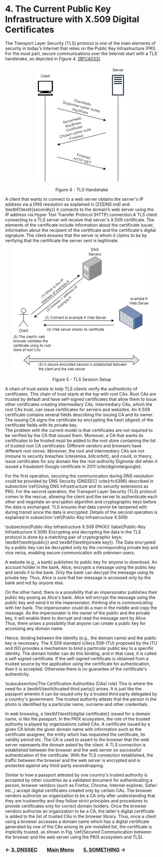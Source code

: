# 4. The Current Public Key Infrastructure with X.509 Digital Certificates
The Transport Layer Security (TLS) protocol is one of the main elements of security in today's Internet that relies on the Public Key Infrastructure (PKI). For the most part, secure communications over the Internet start with a TLS handshake, as depicted in *Figure 4*. [[RFC4033]](https://datatracker.ietf.org/doc/rfc4033/)
<p align="center">
  <img src="/images/tls13-handshake.jpg" />
</p>
<p align = "center">
Figure 4 - TLS Handshake
</p>
A client that wants to connect to a web server obtains the server's IP address via a DNS resolution as explained in [2](DNS.md) and \textbf{\textit{secondly}} it connects to the domain’s web server using the IP address via Hyper Text Transfer Protocol (HTTP) connection.A TLS client connecting to a TLS server will receive that server's X.509 certificate. The elements of the certificate include information about the certificate issuer, information about the recipient of the certificate and the certificate's digital signature. The client ensures that the server is whom it claims to be by verifying that the certificate the server sent is legitimate. 

<!--- ---------------------------------------------------------------------------------------------------------------- -->

<p align="center">
  <img src="/images/tls-session-setup.jpg" />
</p>
<p align = "center">
Figure 5 - TLS Session Setup
</p>
<!--- ---------------------------------------------------------------------------------------------------------------- -->

A chain of trust exists to help TLS clients verify the authenticity of certificates. This chain of trust starts at the top with root CAs. Root CAs are trusted by default and have self-signed certificates that allow them to issue other certificates creating intermediary CAs. Intermediary CAs, which the root CAs trust, can issue certificates for servers and websites. An X.509 certificate contains several fields describing the issuing CA and its owner. The issuing CA signs the certificate by encrypting the hash (digest) of the certificate fields with its private key.  
The problem with the current model is that certificates are not required to be verified by the CA that issued them. Moreover, a CA that wants its certificates to be trusted must be added to the root store containing the list of trusted root CA certificates. Different vendors and browsers have different root stores. Moreover, the root and intermediary CAs are not immune to security breaches \cite{enisa, billcorbitt}, and could, in theory, issue certificates for any domain like the root authority Diginotar did when it issued a fraudulent Google certificate in 2011 \cite{diginotargoogle}. 


 

For the first operation, securing the communication during DNS resolution could be provided by DNS Security (DNSSEC) \cite{rfc4398} described in subsection \ref{Using DNS infrastructure and its security extensions as PKI}. For the second operation, the Transport Layer Security (TLS) protocol comes to the rescue, allowing the client and the server to authenticate each other and negotiate an encryption algorithm and cryptographic keys before the data is exchanged. TLS ensures that data cannot be tampered with during transit since the data is encrypted. Details of the second operation is explained in subsection \ref{Public-Key Infrastructure X.509} 

\subsection{Public-Key Infrastructure X.509 (PKIX)}
\label{Public-Key Infrastructure X.509}
Encrypting and decrypting the data in the TLS protocol is done by a matching pair of cryptographic keys: \textbf{\textit{public}} and \textbf{\textit{private key}}. The Data encrypted by a public key can be decrypted only by the corresponding private key and vice versa, enabling secure communication with unknown users. 

A website (e.g., a bank) publishes its public key for anyone to download. An account holder in the bank, Alice, encrypts a message using the public key and sends it to the bank. Only the bank can decrypt the message using its private key. Thus, Alice is sure that her message is accessed only by the bank and not by anyone else. 

On the other hand, there is a possibility that an impersonator publishes their public key posing as Alice's bank. Alice will encrypt the message using the public key and send it to the impersonator, thinking she is communicating with her bank. The impersonator could do a man in the middle and copy the message. As the impersonator is the owner of the public and the private key, it will enable them to decrypt and read the message sent by Alice. Thus, there arises a possibility that anyone can create a public key for accessing any domain name. 

Hence, binding between the identity (e.g., the domain name) and the public key is necessary. The X.509 standard \cite{x.509-ITU} proposed by the ITU and ISO provides a mechanism to bind a particular public key to a specific identity. The domain holder can do this binding, and in that case, it is called a self-signed certificate. If the self-signed certificate is obtained from a trusted source by the application using the certificate for authentication, then it is accepted. Otherwise there is no guarantee of the certificate's authenticity.

\subsubsection{The Certification Authorities (CAs) role}
This is where the need for a \textbf{\textit{trusted third party}} arises. It is just like the passport wherein it can be issued only by a trusted third party delegated by a country's government. The trusted authority attests that the person in the photo is identified by a particular name, surname and other credentials.

In web browsing, a \textbf{\textit{digital certificate}} issued for a domain name, is like the passport.  In the PKIX ecosystem, the role of the trusted authority is played by organizations called CAs. A certificate issued by a given CA binds the given domain name with information such as the certificate assignee, the entity which has requested the certificate, its validity period etc. The CA is used to assert to the browser that the web server represents the domain asked by the client. A TLS connection is established between the browser and the web server on successful authentication of the certificate. With the TLS connection established, the traffic between the browser and the web server is encrypted and is protected against any third-party eavesdropping.

Similar to how a passport attested by one country's trusted authority is accepted by other countries as a validated document for authenticating a person, browser vendors (such as Firefox, Chrome, Internet explorer, Safari etc.,) accept digital certificates created only by certain CAs. The browser vendors authorize an organization to be a CA only after understanding that they are trustworthy and they follow strict principles and procedures to provide certificates only for correct domain holders. Once the browser vendors authorize an organization to be a CA, the latter's digital certificate is added to the list of trusted CAs in the browser library. Thus, once a client using a browser accesses a domain name which has a digital certificate generated by one of the CAs among its pre-installed list, the certificate is implicitly trusted, as shown in Fig. \ref{Secured Communication between the browser and the web server using the PKIX ecosystem and TLS}. 


### &#8592; [3. DNSSEC](DNSSEC.md) &nbsp;&nbsp;&nbsp;&nbsp;&nbsp;&nbsp; [Main Menu](README.md) &nbsp;&nbsp;&nbsp;&nbsp;&nbsp;&nbsp; [5. SOMETHING](.md) &#8594;
